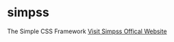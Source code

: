 # simpss
The Simple CSS Framework
<a href="https://simpss.pages.dev" target="_blank">Visit Simpss Offical Website</a>
